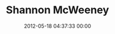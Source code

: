 ---
title: "Shannon McWeeney"
date: 2012-05-18 04:37:33 00:00
permalink: /calescence
twitter: "Calescence"
likes: [151,159,165,166,168,169,170,172,174,177,178,179,237,256,257,258,260,100,336,338,341,339,340,545,546,580,581,683,447,839,953,954]
id: 203
gravatar: "http://www.gravatar.com/avatar/8d3b030bbd2416a466074f73c321de85"
---